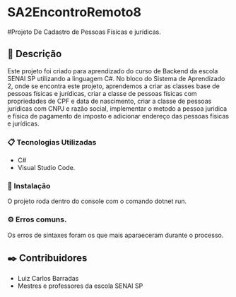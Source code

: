 # SA2EncontroRemoto8
#Projeto De Cadastro de Pessoas Físicas e jurídicas.
## 🚀 Descrição 
Este projeto foi criado para aprendizado do curso de Backend da escola SENAI SP utilizando a linguagem C#.
No bloco do Sistema de Aprendizado 2, onde se encontra este projeto, aprendemos a criar as classes base de pessoas físicas e jurídicas, criar a classe de pessoas físicas com propriedades de CPF e data de nascimento, criar a classe de pessoas jurídicas com CNPJ e razão social, implementar o metodo a pessoa juridica e física de pagamento de imposto e adicionar endereço das pessoas físicas e jurídicas.



### 📋 Tecnologias Utilizadas 

* C# 
* Visual Studio Code.


### 🔧 Instalação
O projeto  roda dentro do console com o comando dotnet run.

### ⚙️ Erros comuns.
Os erros de sintaxes foram os que mais aparaeceram durante o processo.

## ✒️ Contribuidores

* Luiz Carlos Barradas
* Mestres e professores da escola SENAI SP








